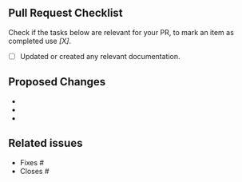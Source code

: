 ## Pull Request Checklist
Check if the tasks below are relevant for your PR, to mark an item as completed use *[X]*.

* [ ] Updated or created any relevant documentation.

## Proposed Changes

- 
-
-

## Related issues

- Fixes #
- Closes #